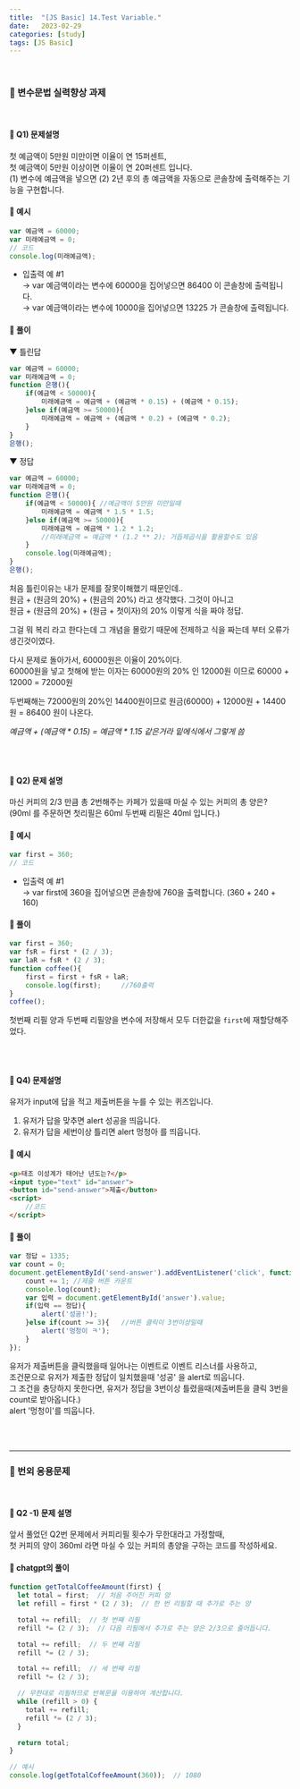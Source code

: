 ```yaml
---
title:  "[JS Basic] 14.Test Variable."
date:   2023-02-29
categories: [study]
tags: [JS Basic]
---
```

<br>

### 📑 변수문법 실력향상 과제

<br>

#### 📂 Q1) 문제설명
첫 예금액이 5만원 미만이면 이율이 연 15퍼센트,     
첫 예금액이 5만원 이상이면 이율이 연 20퍼센트 입니다.    
(1) 변수에 예금액을 넣으면
(2) 2년 후의 총 예금액을 자동으로 콘솔창에 출력해주는 기능을 구현합니다.


#### 📌 예시

```js
var 예금액 = 60000;
var 미래예금액 = 0;
// 코드
console.log(미래예금액);
```

- 입출력 예 #1      
→ var 예금액이라는 변수에 60000을 집어넣으면 86400 이 콘솔창에 출력됩니다.        
→ var 예금액이라는 변수에 10000을 집어넣으면 13225 가 콘솔창에 출력됩니다.

#### 📌 풀이

▼ 틀린답

```js
var 예금액 = 60000;
var 미래예금액 = 0;
function 은행(){
    if(예금액 < 50000){
        미래예금액 = 예금액 + (예금액 * 0.15) + (예금액 * 0.15);
    }else if(예금액 >= 50000){
        미래예금액 = 예금액 + (예금액 * 0.2) + (예금액 * 0.2);
    }
}
은행();
```

▼ 정답

```js
var 예금액 = 60000;
var 미래예금액 = 0; 
function 은행(){
    if(예금액 < 50000){ //예금액이 5만원 미만일때
        미래예금액 = 예금액 * 1.5 * 1.5; 
    }else if(예금액 >= 50000){
        미래예금액 = 예금액 * 1.2 * 1.2;  
        //미래예금액 = 예금액 * (1.2 ** 2); 거듭제곱식을 활용할수도 있음
    }
    console.log(미래예금액);
}
은행();
```

처음 틀린이유는 내가 문제를 잘못이해했기 때문인데..   
원금 + (원금의 20%) + (원금의 20%) 라고 생각했다. 그것이 아니고    
원금 + (원금의 20%) + (원금 + 첫이자)의 20% 이렇게 식을 짜야 정답.

그걸 뭐 복리 라고 한다는데 그 개념을 몰랐기 때문에 전제하고 식을 짜는데 부터 오류가 생긴것이였다.    

다시 문제로 돌아가서, 60000원은 이율이 20%이다.    
60000원을 넣고 첫해에 받는 이자는 60000원의 20% 인 12000원 이므로 
60000 + 12000 = 72000원

두번째해는 72000원의 20%인 14400원이므로 
원금(60000) + 12000원 + 14400원 = 86400 원이 나온다.

_예금액 + (예금액 * 0.15) = 예금액 * 1.15 같은거라 밑에식에서 그렇게 씀_

<br>
<br>

#### 📂 Q2) 문제 설명
마신 커피의 2/3 만큼 총 2번해주는 카페가 있을때 마실 수 있는 커피의 총 양은?
(90ml 를 주문하면 첫리필은 60ml 두번째 리필은 40ml 입니다.)

#### 📌 예시

```js
var first = 360;
// 코드
```

- 입출력 예 #1      
→ var first에 360을 집어넣으면 콘솔창에 760을 출력합니다. (360 + 240 + 160) 

#### 📌 풀이

```js
var first = 360;
var fsR = first * (2 / 3);
var laR = fsR * (2 / 3);
function coffee(){
    first = first + fsR + laR;
    console.log(first);     //760출력
}
coffee();
```
첫번째 리필 양과 두번째 리필양을 변수에 저장해서 모두 더한값을 `first`에 재할당해주었다.

<br>
<br>

#### 📂 Q4) 문제설명
유저가 input에 답을 적고 제출버튼을 누를 수 있는 퀴즈입니다.    
1. 유저가 답을 맞추면 alert 성공을 띄웁니다.
2. 유저가 답을 세번이상 틀리면 alert 멍청아 를 띄웁니다.

#### 📌 예시

```html
<p>태조 이성계가 태어난 년도는?</p>
<input type="text" id="answer">
<button id="send-answer">제출</button>
<script>
    //코드
</script>
```

#### 📌 풀이

```js
var 정답 = 1335;
var count = 0;
document.getElementById('send-answer').addEventListener('click', function(){
    count += 1; //제출 버튼 카운트
    console.log(count);
    var 입력 = document.getElementById('answer').value;
    if(입력 == 정답){
        alert('성공!');
    }else if(count >= 3){   //버튼 클릭이 3번이상일때
        alert('멍청이 ㅋ');
    }
});
```

유저가 제출버튼을 클릭했을때 일어나는 이벤트로 이벤트 리스너를 사용하고,    
조건문으로 유저가 제출한 정답이 일치했을때 '성공' 을 alert로 띄웁니다.    
그 조건을 충당하지 못한다면,
유저가 정답을 3번이상 틀렸을때(제출버튼을 클릭 3번을 count로 받아옵니다.)     
alert '멍청이'를 띄웁니다.

<br>
<br>

---

### 📑 번외 응용문제

<br>

#### 📂 Q2 -1) 문제 설명
앞서 풀었던 Q2번 문제에서 커피리필 횟수가 무한대라고 가정할때,      
첫 커피의 양이 360ml 라면 마실 수 있는 커피의 총양을 구하는 코드를 작성하세요. 

#### 📌 chatgpt의 풀이 

```js
function getTotalCoffeeAmount(first) {
  let total = first;  // 처음 주어진 커피 양
  let refill = first * (2 / 3);  // 한 번 리필할 때 추가로 주는 양

  total += refill;  // 첫 번째 리필
  refill *= (2 / 3);  // 다음 리필에서 추가로 주는 양은 2/3으로 줄어듭니다.

  total += refill;  // 두 번째 리필
  refill *= (2 / 3);

  total += refill;  // 세 번째 리필
  refill *= (2 / 3);

  // 무한대로 리필하므로 반복문을 이용하여 계산합니다.
  while (refill > 0) {
    total += refill;
    refill *= (2 / 3);
  }

  return total;
}

// 예시
console.log(getTotalCoffeeAmount(360));  // 1080

```

